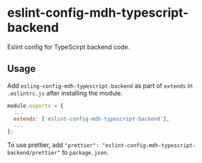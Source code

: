 # eslint-config-mdh-typescript-backend

Eslint config for TypeScirpt backend code.

## Usage

Add `esling-config-mdh-typescript-backend` as part of `extends` in `.eslintrc.js` after installing the module.

```js
module.exports = {
  ...
  extends: ['eslint-config-mdh-typescript-backend'],
  ...
};
```

To use prettier, add `"prettier": "eslint-config-mdh-typescript-backend/prettier"` to `package.json`.
